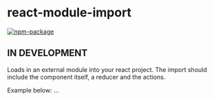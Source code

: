 # react-module-import

[![npm-package][npm-badge]][npm]
<!-- ![status](https://img.shields.io/badge/status-early--development-red.svg) -->

## IN DEVELOPMENT

Loads in an external module into your react project. The import should include the component itself, a reducer and the actions.

Example below:
...

[npm-badge]: https://img.shields.io/npm/v/npm-package.png?style=flat-square
[npm]: https://www.npmjs.org/package/npm-package


